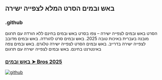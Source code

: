 ## באש ובמים הסרט המלא לצפייה ישירה

### .github

הסרט באש ובמים לצפייה ישירה – צפו בסרט באש ובמים בחינם ללא הורדה עם תרגום מובנה בעברית באיכות טובה 2025. באש ובמים סרט להורדה. באש ובמים מדובב לצפייה ישירה בדרייב. באש ובמים הסרט לצפייה ישירה טלגרם. באש ובמים צפה באינטרנט בחינם. באש ובמים לצפייה ישירה עם תרגום

### [באש ובמים ➤ Bros 2025](https://watching4khdmovies.blogspot.com/2025/10/bros-he.html)

<a href="https://watching4khdmovies.blogspot.com/2025/10/bros-he.html" rel="nofollow"><img src="https://image.tmdb.org/t/p/w1280/wTYJBD8ksYNPP1PwbCw6yofpWzs.jpg" alt="github" data-canonical-src="https://image.tmdb.org/t/p/w1280/wTYJBD8ksYNPP1PwbCw6yofpWzs.jpg" style="max-width: 100%;"></a>
